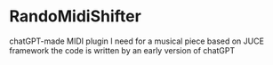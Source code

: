# RandoMidiShifter
chatGPT-made MIDI plugin I need for a musical piece
based on JUCE framework
the code is written by an early version of chatGPT
